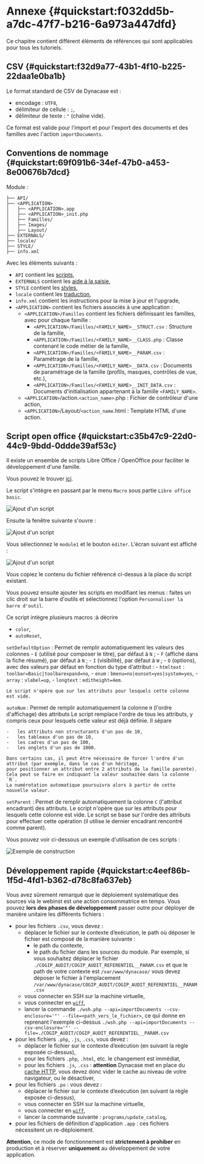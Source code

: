 # Annexe {#quickstart:f032dd5b-a7dc-47f7-b216-6a973a447dfd}

Ce chapitre contient différent éléments de références qui sont applicables pour tous les tutoriels.

## CSV {#quickstart:f32d9a77-43b1-4f10-b225-22daa1e0ba1b}

Le format standard de CSV de Dynacase est :

-   encodage : `UTF8`,
-   délimiteur de cellule : `;`,
-   délimiteur de texte : `"` (chaîne vide).

Ce format est valide pour l'import et pour l'export des documents et des familles avec l'action `importDocuments`.

## Conventions de nommage {#quickstart:69f091b6-34ef-47b0-a453-8e00676b7dcd}

Module :

    ├── API/
    ├── <APPLICATION>
    │   ├── <APPLICATION>.app
    │   ├── <APPLICATION>_init.php
    │   ├── Familles/
    │   ├── Images/
    │   ├── Layout/
    ├── EXTERNALS/
    ├── locale/
    ├── STYLE/
    ├── info.xml

Avec les éléments suivants :

-   `API` contient les [scripts][docScript],
-   `EXTERNALS` contient les [aide à la saisie][docHelper],
-   `STYLE` contient les [styles][docStyle],
-   `locale` contient les [traduction][doci18n],
-   `info.xml` contient les instructions pour la mise à jour et l'upgrade,
-   `<APPLICATION>` contient les fichiers associés à une application :
    -   `<APPLICATION>/Familles` contient les fichiers définissant les familles, avec pour chaque famille :
        -   `<APPLICATION>/Familles/<FAMILY_NAME>__STRUCT.csv` : Structure de la famille,
        -   `<APPLICATION>/Familles/<FAMILY_NAME>__CLASS.php` : Classe contenant le code métier de la famille,
        -   `<APPLICATION>/Familles/<FAMILY_NAME>__PARAM.csv` : Paramétrage de la famille,
        -   `<APPLICATION>/Familles/<FAMILY_NAME>__DATA.csv` : Documents de paramétrage de la famille (profils, masques, contrôles de vue, etc.),
        -   `<APPLICATION>/Familles/<FAMILY_NAME>__INIT_DATA.csv` : Documents d'initialisation appartenant à la famille `<FAMILY_NAME>`.
    -   `<APPLICATION>`/action.`<action_name>`.php : Fichier de contrôleur d'une action,
    -   `<APPLICATION>`/Layout/`<action_name`.html : Template HTML d'une action.

## Script open office {#quickstart:c35b47c9-22d0-44c9-9bdd-0ddde39af53c}

Il existe un ensemble de scripts Libre Office / OpenOffice pour faciliter le développement d'une famille.

Vous pouvez le trouver [ici][githubScriptOOO].

Le script s'intègre en passant par le menu `Macro` sous partie `Libre office basic`.

![ Ajout d'un script ](1000-10-add-script.png "Ajout d'un script")

Ensuite la fenêtre suivante s'ouvre :

![ Ajout d'un script ](1000-10-add-script2.png "Ajout d'un script")

Vous sélectionnez le `module1` et le bouton `éditer`. L'écran suivant est affiché :

![ Ajout d'un script ](1000-10-add-script3.png "Ajout d'un script")

Vous copiez le contenu du fichier référencé ci-dessus à la place du script existant.

Vous pouvez ensuite ajouter les scripts en modifiant les menus : faites un clic droit sur la barre d'outils et
sélectionnez l'option `Personnaliser la barre d'outil`.

Ce script intègre plusieurs macros :<span class="fixme flag inline">à décrire</span>

-   `color`,
-   `autoReset`,

`setDefaultOption`
:   Permet de remplir automatiquement les valeurs des colonnes
    -   `E` (utilisé pour composer le titre), par défaut à `N` ;
    -   `F` (affiché dans la fiche résumé), par défaut à `N` ;
    -   `I` (visibilité), par défaut à `W` ;
    -   `O` (options), avec des valeurs par défaut en fonction du type d'attribut :
        -   `htmltext` : `toolbar=Basic|toolbarexpand=no`,
        -   `enum` : `bmenu=no|eunset=yes|system=yes`,
        -   `array` : `vlabel=up`,
        -   `longtext` : `editheight=4em`.
    
    Le script n'opère que sur les attributs pour lesquels cette colonne est vide.

`autoNum`
:   Permet de remplir automatiquement la colonne `H` (l'ordre d'affichage) des attributs
    Le script remplace l'ordre de tous les attributs, y compris ceux pour lesquels cette valeur est déjà définie.
    Il sépare
    
    -   les attributs non structurants d'un pas de 10,
    -   les tableaux d'un pas de 10,
    -   les cadres d'un pas de 100,
    -   les onglets d'un pas de 1000.
    
    Dans certains cas, il peut être nécessaire de forcer l'ordre d'un attribut (par exemple, dans le cas d'un héritage,
    pour positionner un attribut entre 2 attributs de la famille parente).
    Cela peut se faire en indiquant la valeur souhaitée dans la colonne `R`.
    La numérotation automatique poursuivra alors à partir de cette nouvelle valeur.

`setParent`
:   Permet de remplir automatiquement la colonne `C` (l'attribut encadrant) des attributs.
    Le script n'opère que sur les attributs pour lesquels cette colonne est vide.
    Le script se base sur l'ordre des attributs pour effectuer cette opération (il utilise le dernier encadrant rencontré comme parent).

Vous pouvez voir ci-dessous un exemple d'utilisation de ces scripts :

![ Exemple de construction ](30-20-structure-completion.gif "Exemple de construction")

## Développement rapide {#quickstart:c4eef86b-1f5d-4fd1-b362-d78c8fa637eb}

Vous avez sûrement remarqué que le déploiement systématique des sources via le webinst est une action consommatrice en temps.
Vous pouvez **lors des phases de développement** passer outre pour déployer de manière unitaire les différents fichiers :

-   pour les fichiers `.csv`, vous devez :
    -   déplacer le fichier sur le contexte d’exécution, le path où déposer le fichier est composé de la manière suivante :
        -   le path du contexte,
        -   le path du fichier dans les sources du module.
    Par exemple, si vous souhaitez déplacer le fichier `./COGIP_AUDIT/COGIP_AUDIT_REFERENTIEL__PARAM.csv` et que le path
    de votre contexte est `/var/www/dynacase/` vous devez déposer le fichier à l'emplacement
    `/var/www/dynacase/COGIP_AUDIT/COGIP_AUDIT_REFERENTIEL__PARAM.csv`
    -   vous connecter en SSH sur la machine virtuelle,
    -   vous connecter en [`wiff`][DocWiff],
    -   lancer la commande `./wsh.php --api=importDocuments --csv-enclosure='"' --file=<path_vers_le_fichier>`, ce qui donne en reprenant
        l'exemple ci-dessus `./wsh.php --api=importDocuments --csv-enclosure='"' --file=./COGIP_AUDIT/COGIP_AUDIT_REFERENTIEL__PARAM.csv`
-   pour les fichiers `.php`, `.js`, `.css`, vous devez :
    -   déplacer le fichier sur le contexte d’exécution (en suivant la règle exposée ci-dessus),
    -   pour les fichiers `.php`, `.html`, etc. le changement est immédiat,
    -   pour les fichiers `.js`, `.css` : **attention** Dynacase met en place du [cache HTTP][WikiCache],
        vous devez donc vider le cache au niveau de votre navigateur, ou le désactiver,
-   pour les fichiers `.po` : vous devez :
    -   déplacer le fichier sur le contexte d’exécution (en suivant la règle exposée ci-dessus),
    -   vous connecter en SSH sur la machine virtuelle,
    -   vous connecter en [`wiff`][DocWiff],
    -   lancer la commande suivante : `programs/update_catalog`,
-   pour les fichiers de définition d'application `.app` : ces fichiers nécessitent un re-déploiement.

<span class="flag inline nota-bene"></span> **Attention**, ce mode de fonctionnement est **strictement à prohiber**
en production et à réserver **uniquement** au développement de votre application.

<!-- style -->

[docScript]: https://docs.anakeen.com/dynacase/3.2/dynacase-doc-core-reference/website/book/core-ref:1566c46d-a53d-44cf-8c3f-0d0e21c0b117.html#core-ref:4df1314f-9fdd-4a7f-af37-a18cc39f3505 "Documentation : Script"
[docHelper]: https://docs.anakeen.com/dynacase/3.2/dynacase-doc-core-reference/website/book/core-ref:0b2d4cd0-4eed-41d8-ac57-37525a444194.html#core-ref:0b2d4cd0-4eed-41d8-ac57-37525a444194 "Documentation : Aide à la saisie"
[docStyle]: https://docs.anakeen.com/dynacase/3.2/dynacase-doc-core-reference/website/book/core-ref:1844a1a8-1406-47bd-a884-1a18ef0a6ca7.html "Documentation : Style"
[doci18n]: https://docs.anakeen.com/dynacase/3.2/dynacase-doc-core-reference/website/book/core-ref:8f3ad20a-4630-4e86-937b-da3fa26ba423.html "Documentation : traduction"
[githubScriptOOO]: https://raw.github.com/Anakeen/dynacase-quick-start/documentation/Contents/1000-annexe/script-openoffice.txt "Script open office"
[DocWiff]: https://docs.anakeen.com/dynacase/3.2/dynacase-doc-platform-operating-manual/website/book/manex-ref:59a0440c-da01-47f9-81a4-76b6953fbcbb.html#manex-ref:9a04eacf-fe22-4761-8535-88da83bdccb5 "Documentation : wiff cli"
[WikiCache]: https://fr.wikipedia.org/wiki/Cache-Control "Wikipedia : cache-control"
